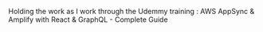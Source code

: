 Holding the work as I work through the Udemmy training : AWS AppSync & Amplify with React & GraphQL - Complete Guide


